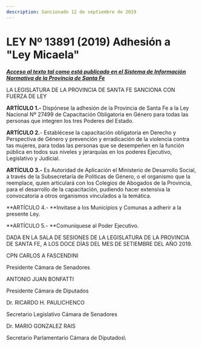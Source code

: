 ```yaml
---
description: Sancionado 12 de septiembre de 2019
---
```


# LEY Nº 13891 (2019) Adhesión a "Ley Micaela"

__[_Acceso al texto tal como está publicado en el Sistema de Información Normativa de la Provincia de Santa Fe_](https://drive.google.com/file/d/1c5V53rp2aNZndAOFZxze84XzP-jvtscJ/view?usp=sharing)__

LA LEGISLATURA DE LA PROVINCIA DE SANTA FE SANCIONA CON FUERZA DE LEY

**ARTÍCULO 1.-** Dispónese la adhesión de la Provincia de Santa Fe a la Ley Nacional Nº 27499 de Capacitación Obligatoria en Género para todas las personas que integren los tres Poderes del Estado.

**ARTÍCULO 2.**- Establécese la capacitación obligatoria en Derecho y Perspectiva de Género y prevención y erradicación de la violencia contra tas mujeres, para todas las personas que se desempeñen en la función pública en todos sus niveles y jerarquías en los poderes Ejecutivo, Legislativo y Judicial.

**ARTÍCULO 3.-** Es Autoridad de Aplicación el Ministerio de Desarrollo Social, a través de la Subsecretaría de Políticas de Género, o el organismo que la reemplace, quien articulará con los Colegios de Abogados de la Provincia, para el desarrollo de la capacitación, pudiendo hacer extensiva la convocatoria a otros organismos vinculados a la temática.

**ARTÍCULO 4.- **Invitase a los Municipios y Comunas a adherir a la presente Ley.

**ARTÍCULO 5.- **Comuníquese al Poder Ejecutivo.

DADA EN LA SALA DE SESIONES DE LA LEGISLATURA DE LA PROVINCIA DE SANTA FE, A LOS DOCE DÍAS DEL MES DE SETIEMBRE DEL AÑO 2019.

CPN CARLOS A FASCENDINI

Presidente Cámara de Senadores

ANTONIO JUAN BONFATTI

Presidente Cámara de Diputados

Dr. RICARDO H. PAULICHENCO

Secretario Legislativo Cámara de Senadores

Dr. MARIO GONZALEZ RAIS

Secretario Parlamentario Cámara de Diputados\
